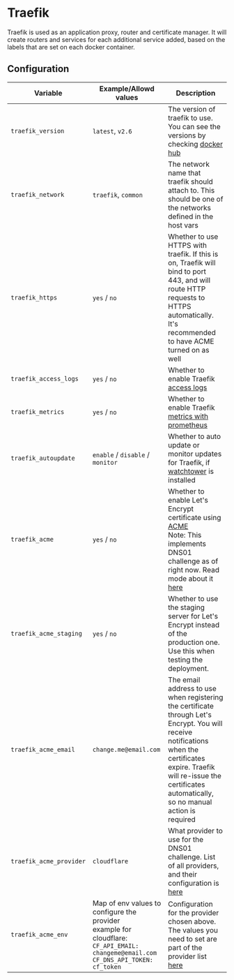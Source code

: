 # Traefik

Traefik is used as an application proxy, router and certificate manager. It will create routers and services for each additional service added, based on the labels that are set on each docker container.

## Configuration

| Variable | Example/Allowd values | Description |
|----------|-----------------------|-------------|
| `traefik_version` | `latest`, `v2.6` | The version of traefik to use. You can see the versions by checking [docker hub](https://hub.docker.com/_/traefik?tab=tags) |
| `traefik_network` | `traefik`, `common` | The network name that traefik should attach to. This should be one of the networks defined in the host vars |
| `traefik_https` | `yes` / `no` | Whether to use HTTPS with traefik. If this is on, Traefik will bind to port 443, and will route HTTP requests to HTTPS automatically. It's recommended to have ACME turned on as well |
| `traefik_access_logs` | `yes` / `no` | Whether to enable Traefik [access logs](https://doc.traefik.io/traefik/observability/access-logs/) |
| `traefik_metrics` | `yes` / `no` | Whether to enable Traefik [metrics with prometheus](https://doc.traefik.io/traefik/observability/metrics/prometheus/) |
| `traefik_autoupdate` | `enable` / `disable` / `monitor` | Whether to auto update or monitor updates for Traefik, if [watchtower](watchtower.md) is installed |
| `traefik_acme` | `yes` / `no` | Whether to enable Let's Encrypt certificate using [ACME](https://doc.traefik.io/traefik/https/acme/)<br>Note: This implements DNS01 challenge as of right now. Read mode about it [here](https://doc.traefik.io/traefik/https/acme/#dnschallenge) |
| `traefik_acme_staging` | `yes` / `no` | Whether to use the staging server for Let's Encrypt instead of the production one. Use this when testing the deployment. |
| `traefik_acme_email` | `change.me@email.com` | The email address to use when registering the certificate through Let's Encrypt. You will receive notifications when the certificates expire. Traefik will re-issue the certificates automatically, so no manual action is required |
| `traefik_acme_provider` | `cloudflare` | What provider to use for the DNS01 challenge. List of all providers, and their configuration is [here](https://doc.traefik.io/traefik/https/acme/#providers) |
| `traefik_acme_env` | Map of env values to configure the provider<br>example for cloudflare:<br>`CF_API_EMAIL: changeme@email.com`<br>`CF_DNS_API_TOKEN: cf_token` | Configuration for the provider chosen above. The values you need to set are part of the provider list [here](https://doc.traefik.io/traefik/https/acme/#providers) |
